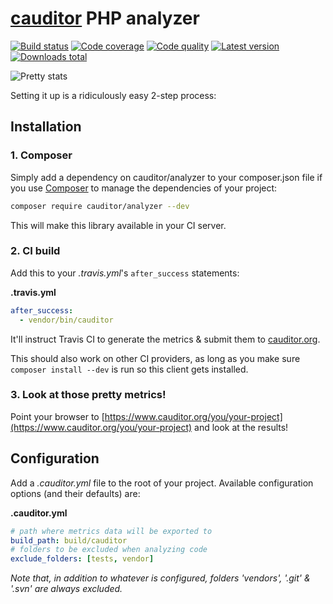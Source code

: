 # [cauditor](https://www.cauditor.org) PHP analyzer

[![Build status](https://api.travis-ci.org/cauditor/php-analyzer.svg?branch=master)](https://travis-ci.org/cauditor/php-analyzer)
[![Code coverage](http://img.shields.io/codecov/c/github/cauditor/php-analyzer.svg)](https://codecov.io/github/cauditor/php-analyzer)
[![Code quality](http://img.shields.io/scrutinizer/g/cauditor/php-analyzer.svg)](https://scrutinizer-ci.com/g/cauditor/php-analyzer)
[![Latest version](http://img.shields.io/packagist/v/cauditor/analyzer.svg)](https://packagist.org/packages/cauditor/analyzer)
[![Downloads total](http://img.shields.io/packagist/dt/cauditor/analyzer.svg)](https://packagist.org/packages/cauditor/analyzer)


![Pretty stats](https://www.cauditor.org/assets/img/banner.png)


Setting it up is a ridiculously easy 2-step process:


## Installation

### 1. Composer

Simply add a dependency on cauditor/analyzer to your composer.json file
if you use [Composer](https://getcomposer.org/) to manage the dependencies of
your project:

```sh
composer require cauditor/analyzer --dev
```

This will make this library available in your CI server.


### 2. CI build

Add this to your *.travis.yml*'s `after_success` statements:

**.travis.yml**
```yml
after_success:
  - vendor/bin/cauditor
```

It'll instruct Travis CI to generate the metrics & submit them to [cauditor.org](https://www.cauditor.org).

This should also work on other CI providers, as long as you make sure
`composer install --dev` is run so this client gets installed.


### 3. Look at those pretty metrics!

Point your browser to [https://www.cauditor.org/you/your-project](https://www.cauditor.org/you/your-project)
and look at the results!


## Configuration

Add a *.cauditor.yml* file to the root of your project. Available configuration
options (and their defaults) are:


**.cauditor.yml**
```yml
# path where metrics data will be exported to
build_path: build/cauditor
# folders to be excluded when analyzing code
exclude_folders: [tests, vendor]
```

*Note that, in addition to whatever is configured, folders 'vendors', '.git' &
'.svn' are always excluded.*
